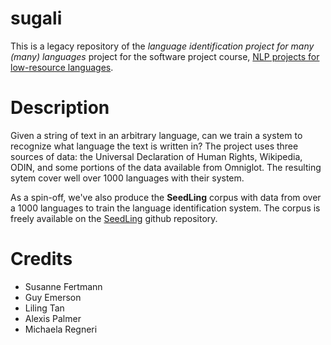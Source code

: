 sugali
======

This is a legacy repository of the *language identification project for many (many) languages* project for the software project course, [NLP projects for low-resource languages](http://www.coli.uni-saarland.de/courses/cl4lrl-swp/page.php?id=projects).


Description
=====

Given a string of text in an arbitrary language, can we train a system to recognize what language the text is written in? The project uses three sources of data: the Universal Declaration of Human Rights, Wikipedia, ODIN, and some portions of the data available from Omniglot. The resulting sytem cover well over 1000 languages with their system.


As a spin-off, we've also produce the **SeedLing** corpus with data from over a 1000 languages to train the language identification system. The corpus is freely available on the [SeedLing](https://github.com/alvations/SeedLing) github repository.


Credits
====

* Susanne Fertmann
* Guy Emerson
* Liling Tan
* Alexis Palmer 
* Michaela Regneri
